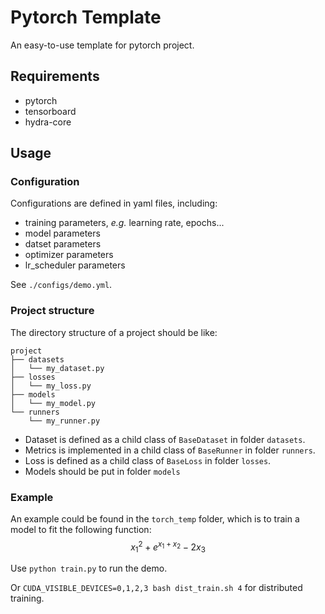 # Pytorch Template

An easy-to-use template for pytorch project.

## Requirements

- pytorch
- tensorboard
- hydra-core

## Usage

### Configuration

Configurations are defined in yaml files, including:
- training parameters, *e.g.* learning rate, epochs...
- model parameters
- datset parameters
- optimizer parameters
- lr_scheduler parameters

See `./configs/demo.yml`.

### Project structure

The directory structure of a project should be like:
```
project
├── datasets
│   └── my_dataset.py
├── losses
│   └── my_loss.py
├── models
│   └── my_model.py
└── runners
    └── my_runner.py
```

- Dataset is defined as a child class of `BaseDataset` in folder `datasets`.
- Metrics is implemented in a child class of `BaseRunner` in folder `runners`.
- Loss is defined as a child class of `BaseLoss` in folder `losses`.
- Models should be put in folder `models`

### Example

An example could be found in the `torch_temp` folder, which is to train a model to fit the following function: 
$$x_1^2+e^{x_1+x_2}-2x_3$$

Use `python train.py` to run the demo.

Or `CUDA_VISIBLE_DEVICES=0,1,2,3 bash dist_train.sh 4` for distributed training.
